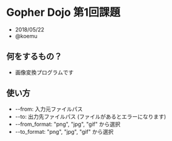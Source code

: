 # Gopher Dojo 第1回課題

- 2018/05/22
- @koemu

## 何をするもの？

- 画像変換プログラムです

## 使い方

- --from: 入力元ファイルパス
- --to: 出力先ファイルパス (ファイルがあるとエラーになります)
- --from_format: "png", "jpg", "gif" から選択
- --to_format: "png", "jpg", "gif" から選択
